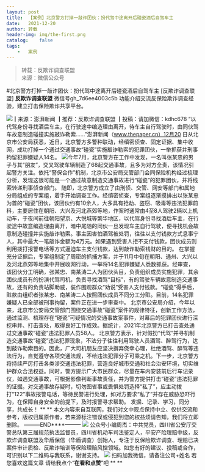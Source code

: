 ```yaml
---
layout:	post
title:	【案例】北京警方打掉一敲诈团伙：扮代驾中途离开后碰瓷酒后自驾车主
date:	2021-12-20
author:	转载
header-img:	img/the-first.png
catalog:	false
tags:
	-	案例
---
```


<blockquote><p>转载：反欺诈调查联盟<br>
来源：微信公众号</p></blockquote>

#北京警方打掉一敲诈团伙：扮代驾中途离开后碰瓷酒后自驾车主
[反欺诈调查联盟]
**反欺诈调查联盟**
微信号gh_7d6ee4003c5b
功能介绍交流反保险欺诈调查经验，建立打击保险欺诈共享平台。

![]({{site.baseurl}}/postimg/L6usUGPiatBQF0n2qfhp8TjwQFQrXQ5WNy8NFC5mrxZiab7ibFyX4RZ6JwOxgzLZsHqzoSl9a4guw9RXJIibiatcgCA.jpeg)​
┃来源：澎湃新闻
┃推荐：反欺诈调查联盟
┃投稿：请加微信：kdhc678
“以代驾身份寻找酒后车主，在行驶途中编造理由离开，待车主自行驾驶时，由同伙驾车故意制造碰撞实施敲诈勒索......”澎湃新闻（www.thepaper.cn）12月20
日从北京市公安局获悉，近日，北京警方多警种联动，经缜密侦查、固定证据、集中收网，成功打掉一个通过交通事故“碰瓷”实施敲诈勒索的犯罪团伙，一举抓获并刑事拘留犯罪嫌疑人14名。
![]({{site.baseurl}}/postimg/L6usUGPiatBQF0n2qfhp8TjwQFQrXQ5WNomJTbJzRKkXyqtnZ7pk5uYzWtDK36Iiamwjl6kPyWiccqgxAz2eusNMQ.jpeg)​
今年7月，北京警方在工作中发现，一名叫张某忠的男子与其“朋友”，交叉驾驶车辆制造了68起交通事故，且多为对方全责，该情况引起警方关注。依托“警保合作”机制，北京市公安局交管部门会同保险机构经过梳理分析，发现这很可能是一个通过故意制造交通事故进行“碰瓷”的犯罪团伙，并将线索转递刑事侦查部门。
随即，北京警方成立了由刑侦、交管、网安等部门和属地分局组成的专案组，着手开始调查工作。经缜密侦查，专案组逐渐摸排出以张某忠为首的“碰瓷”团伙，该团伙约有10余人，大多具有抢劫、盗窃、吸毒等违法犯罪前科，主要居住在朝阳、大兴及河北燕郊等地，作案时通常由4至8人驾驶2辆以上机动车，于夜间前往朝阳望京、大悦城等繁华地区，以代驾身份寻找酒后车主，在行驶途中故意编造理由离开，暗中尾随的同伙一旦发现车主自行驾驶，便寻找机会故意制造碰撞并实施敲诈勒索。事主因害怕酒驾被处罚，往往以支付钱款方式息事宁人，其中最大一笔敲诈金额为4万元。如果遇到受害人拒不支付钱款，团伙成员则利用拨打报警电话等方式逼迫车主支付钱款，达到敲诈勒索钱财的目的。
在掌握充分证据后，专案组制定了周密的抓捕方案，并于11月中旬在朝阳、通州、大兴以及河北燕郊等地集中开展收网行动，一举将14名犯罪嫌疑人悉数抓获。经审查，该团伙分工明确，张某忠、南某涛二人为团伙头目，负责组织成员实施犯罪，其余团伙成员有的扮演代驾司机，负责寻找酒驾“目标”，有的驾驶车辆故意制造交通事故，还有的负责站脚助威，装作围观群众“劝说”受害人支付钱款。“碰瓷”得手后，赃款由组织者张某忠、南某涛二人按照团伙成员不同分工分赃。目前，14名犯罪嫌疑人已全部被刑事拘留，案件正在进一步审查中。
北京市公安局介绍，今年以来，北京市公安局交管部门围绕交通事故“碰瓷”案件的规律特征，创新工作方法，通过监测、梳理存在“碰瓷”可疑情况的交通事故案事件，对幕后的犯罪团伙进行深挖串并、打击查处，取得良好工作成效。据统计，2021年北京警方已打击查处通过交通事故“碰瓷”违法犯罪人员58人。
北京警方表示，针对假扮“代驾”并寻机制造交通事故“碰瓷”违法犯罪现象，不法分子往往利用驾驶人员酒驾、醉驾行为，达到敲诈勒索目的。因此，广大司机朋友应坚决摒弃侥幸心理，杜绝酒驾、醉驾等违法行为，自觉遵守各项交通法规，不给违法犯罪分子可乘之机。下一步，北京警方将持续严厉打击各类涉交通违法犯罪，营造良好城市交通和社会治安环境，切实维护群众合法权益。同时，警方提示广大市民群众，尽量在车内安装前后行车记录仪，如遇交通事故，可根据影像判断事故责任，并为警方提供打击“碰瓷”违法犯罪的证据。对交通事故存疑时，切勿图省事或畏惧处罚选择“私了”，应主动拨打“122”事故报警电话，等待民警进行处理，如对方要求“私了”并存在威胁恐吓行为，在保障自身安全的前提下，及时报警寻求帮助。
发掘、记录、学习，同分享，共成长！
**
**
本文内容来自互联网，我们对文中观点保持中立、仅供交流和参考，版权归属原作者，若来源标注错误或侵犯到您的权益烦请告知，我们将立即删除。
———END****———
![]({{site.baseurl}}/postimg/L6usUGPiatBSs5Yxdp5NU9dpdqWanE7Mq7XpTo0mwlia1gia9NNFGTRYKdpVvrK2KgpAPictg52F8U9sicXI1jQ1dzA.jpeg)
公众号小编周杰：中共党员，四川省公安厅交警总队第三届规范执法监督员，四川省机动车司法鉴定人，平安产险理赔中级，反欺诈调查联盟及华盾保信（华盾调查）创始人，专注于反保险欺诈调查、理赔已决案件审计质检、反欺诈培训等保险理赔风控领域。如您有好的建议、投稿或合作，可识别以下二维码与我联系，谢谢支持。
![]({{site.baseurl}}/postimg/L6usUGPiatBS3wrVRuWQYeic3juNbQs2kiaCeq6U3Y7sobzUaIjwichkaPNyMQzDdM5fXhxqgA74BJYGaLDib5TIqKA.jpeg)
扫码加我微信，请备注公司+姓名
若您喜欢这篇文章
请给我点个“**在看和点赞**”吧
**
**
